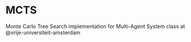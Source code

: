 # MCTS
Monte Carlo Tree Search implementation for Multi-Agent System class at @vrije-universiteit-amsterdam
